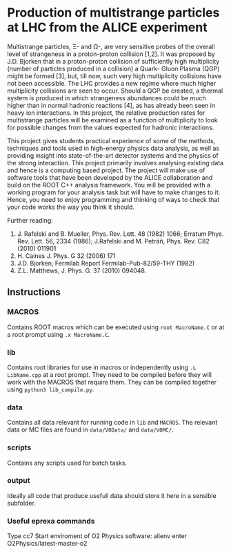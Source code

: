 # Production of multistrange particles at LHC from the ALICE experiment

Multistrange particles, Ξ- and Ω-, are very sensitive probes of the overall level of strangeness in a proton-proton collision [1,2]. It was proposed by J.D. Bjorken that in a proton-proton collision of sufficiently high multiplicity (number of particles produced in a collision) a Quark- Gluon Plasma (QGP) might be formed [3], but, till now, such very high multiplicity collisions have not been accessible. The LHC provides a new regime where much higher multiplicity collisions are seen to occur. Should a QGP be created, a thermal system is produced in which strangeness abundances could be much higher than in normal hadronic reactions [4], as has already been seen in heavy ion interactions. In this project, the relative production rates for multistrange particles will be examined as a function of multiplicity to look for possible changes from the values expected for hadronic interactions.

This project gives students practical experience of some of the methods, techniques and tools used in high-energy physics data analysis, as well as providing insight into state-of-the-art detector systems and the physics of the strong interaction. This project primarily involves analysing existing data and hence is a computing based project. The project will make use of software tools that have been developed by the ALICE collaboration and build on the ROOT C++ analysis framework. You will be provided with a working program for your analysis task but will have to make changes to it. Hence, you need to enjoy programming and thinking of ways to check that your code works the way you think it should.

Further reading:

1. J. Rafelski and B. Mueller, Phys. Rev. Lett. 48 (1982) 1066; Erratum Phys. Rev. Lett. 56, 2334 (1986); J.Rafelski and M. Petráň, Phys. Rev. C82 (2010) 011901
2. H. Caines J. Phys. G 32 (2006) 171
3. J.D. Bjorken, Fermilab Report Fermilab-Pub-82/59-THY (1982)
4. Z.L. Matthews, J. Phys. G. 37 (2010) 094048.


## Instructions

### MACROS
Contains ROOT macros which can be executed using `root MacroName.C` or at a root prompt using `.x MacroName.C`.

### lib
Contains root libraries for use in macros or independently using `.L LibName.cpp` at a root prompt. They need to be compiled before they will work with the MACROS that require them. They can be compiled together using `python3 lib_compile.py`.

### data
Contains all data relevant for running code in `lib` and `MACROS`. The relevant data or MC files are found in `data/V0Data/` and `data/V0MC/`.

### scripts
Contains any scripts used for batch tasks.

### output
Ideally all code that produce usefull data should store it here in a sensible subfolder.


### Useful eprexa commands
Type cc7
Start enviroment of O2 Physics software:
alienv enter O2Physics/latest-master-o2